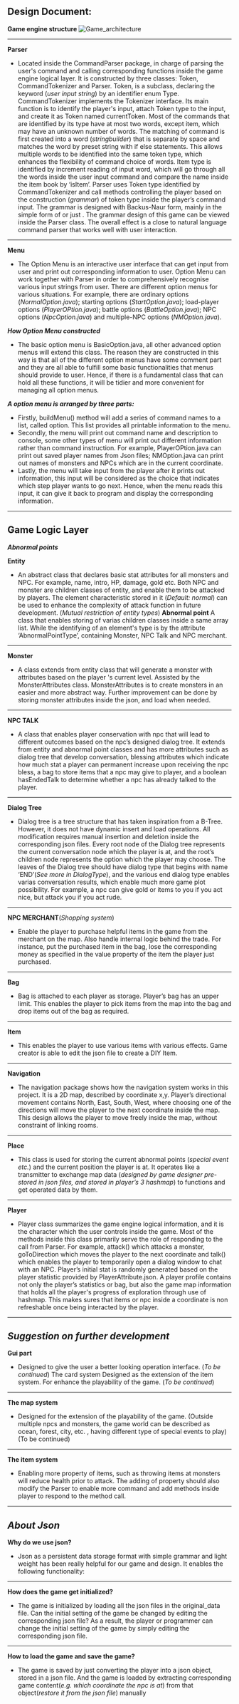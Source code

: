 ## **Design Document**:
**Game engine structure**
![Game_architecture](uploads/7a9cac23d2eb23a24c72a7a3184aa6cf/Game_architecture.png)


-----
**Parser**

- Located inside the CommandParser package, in charge of parsing the user's command and calling corresponding functions inside the game engine logical layer.  It is constructed by three classes: Token,  CommandTokenizer and Parser.  Token, is a subclass, declaring the keyword (_user input string_) by an identifier enum Type.  CommandTokenizer implements the Tokenizer interface.  Its main function is to identify the player's input, attach Token type to the input, and create it as Token named currentToken.  Most of the commands that are identified by its type have at most two words, except item, which may have an unknown number of words.  The matching of command is first created into a word (_stringbuilder_) that is separate by space and matches the word by preset string with if else statements.  This allows multiple words to be identified into the same token type, which enhances the flexibility of command choice of words.  Item type is identified by increment reading of input word, which will go through all the words inside the user input command and compare the name inside the item book by ‘isItem’.  Parser uses Token type identified by CommandTokenizer and call methods controlling the player based on the construction (_grammar_) of token type inside the player’s command input.  The grammar is designed with Backus-Naur form, mainly in the simple form of <verb> <noun> or just <noun>.  The grammar design of this game can be viewed inside the Parser class.  The overall effect is a close to natural language command parser that works well with user interaction.

-----
**Menu**

- The Option Menu is an interactive user interface that can get input from user and print out corresponding information to user. Option Menu can work together with Parser in order to comprehensively recognise various input strings from user. There are different option menus for various situations. For example, there are ordinary options (_NormalOption.java_); starting options (_StartOption.java_); load-player options (_PlayerOPtion.java_); battle options (_BattleOption.java_);  NPC options (_NpcOption.java_) and multiple-NPC options (_NMOption.java_).

_**How Option Menu constructed**_
- The basic option menu is BasicOption.java, all other advanced option menus will extend this class. The reason they are constructed in this way is that all of the different option menus have some comment part and they are all able to fulfill some basic functionalities that menus should provide to user. Hence, if there is a fundamental class that can hold all these functions, it will be tidier and more convenient for managing all option menus.

_**A option menu is arranged by three parts:**_
- Firstly, buildMenu() method will add a series of command names to a list, called option. This list provides all printable information to the menu.  
- Secondly, the menu will print out command name and description to console, some other types of menu will print out different information rather than command instruction. For example, PlayerOPtion.java can print out saved player names from Json files; NMOption.java can print out names of monsters and NPCs which are in the current coordinate.  
- Lastly, the menu will take input from the player after it prints out information, this input will be considered as the choice that indicates which step player wants to go next. Hence, when the menu reads this input, it can give it back to program and display the corresponding information.

----
**Game Logic Layer**
----

_**Abnormal points**_

**Entity**

- An abstract class that declares basic stat attributes for all monsters and NPC.  For example, name, intro, HP, damage, gold etc.  Both NPC and monster are children classes of entity, and enable them to be attacked by players. The element characteristic stored in it (_Default: normal_) can be used to enhance the complexity of attack function in future development. (_Mutual restriction of entity types_)
**Abnormal point**
A class that enables storing of varias children classes inside a same array list.  While the identifying of an element's type is by the attribute ‘AbnormalPointType’, containing Monster, NPC Talk and NPC merchant.
------------------------------------------------------------------------------------
**Monster**

- A class extends from entity class that will generate a monster with attributes based on the player 's current level.  Assisted by the MonsterAttributes class.  MonsterAttributes is to create monsters in an easier and more abstract way.  Further improvement can be done by storing monster attributes inside the json, and load when needed.
------------------------------------------------------------------------------------
**NPC TALK**

- A class that enables player conservation with npc that will lead to different outcomes based on the npc’s designed dialog tree. It extends from entity and abnormal point classes and has more attributes such as dialog tree that develop conversation, blessing attributes which indicate how much stat a player can permanent increase upon receiving the npc bless, a bag to store items that a npc may give to player, and a boolean hasEndedTalk to determine whether a npc has already talked to the player.  
------------------------------------------------------------------------------------
**Dialog Tree**

- Dialog tree is a tree structure that has taken inspiration from a B-Tree.  However, it does not have dynamic insert and load operations.  All modification requires manual insertion and deletion inside the corresponding json files.  Every root node of the Dialog tree represents the current conversation node which the player is at, and the root’s children node represents the option which the player may choose.  The leaves of the Dialog tree should have dialog type that begins with name ‘END’(_See more in DialogType_), and the various end dialog type enables varias conversation results, which enable much more game plot possibility.  For example, a npc can give gold or items to you if you act nice, but attack you if you act rude.
------------------------------------------------------------------------------------
**NPC MERCHANT**(_Shopping system_)

- Enable the player to purchase helpful items in the game from the merchant on the map. Also handle internal logic behind the trade. For instance, put the purchased item in the bag, lose the corresponding money as specified in the value property of the item the player just purchased. 
------------------------------------------------------------------------------------
**Bag**

- Bag is attached to each player as storage. Player’s bag has an upper limit. This enables the player to pick items from the map into the bag and drop items out of the bag as required. 
------------------------------------------------------------------------------------
**Item**

- This enables the player to use various items with various effects. Game creator is able to edit the json file to create a DIY Item.
------------------------------------------------------------------------------------
**Navigation**

- The navigation package shows how the navigation system works in this project.  It is a 2D map, described by coordinate x,y.  Player’s directional movement contains North, East, South, West, where choosing one of the directions will move the player to the next coordinate inside the map.  This design allows the player to move freely inside the map, without constraint of linking rooms.
------------------------------------------------------------------------------------
**Place**

- This class is used for storing the current abnormal points (_special event etc._) and the current position the player is at. It operates like a transmitter to exchange map data (_designed by game designer pre-stored in json files, and stored in player’s 3 hashmap_) to functions and get operated data by them.
------------------------------------------------------------------------------------
**Player**

- Player class summarizes the game engine logical information, and it is the character which the user controls inside the game.  Most of the methods inside this class primarily serve the role of responding to the call from Parser.  For example, attack() which attacks a monster, goToDirection which moves the player to the next coordinate and talk() which enables the player to temporarily open a dialog window to chat with an NPC.  Player’s initial stat is randomly generated based on the player statistic provided by PlayerAttribute.json.  A player profile contains not only the player’s statistics or bag, but also the game map information that holds all the player's progress of exploration through use of hashmap.  This makes sures that items or npc inside a coordinate is non refreshable once being interacted by the player.
------------------------------------------------------------------------------------
_**Suggestion on further development**_
------------------------------------------------------------------------------------
**Gui part**

- Designed to give the user a better looking operation interface. (_To be continued_)
The card system
Designed as the extension of the item system. For enhance the playability of the game. (_To be continued_)
------------------------------------------------------------------------------------
**The map system**

- Designed for the extension of the playability of the game. (Outside multiple npcs and monsters, the game world can be described as ocean, forest, city, etc. , having different type of special events to play) (To be continued)
------------------------------------------------------------------------------------
**The item system**

- Enabling more property of items, such as throwing items at monsters will reduce health prior to attack.  The adding of property should also modify the Parser to enable more command and add methods inside player to respond to the method call.
------------------------------------------------------------------------------------
_**About Json**_
------------------------------------------------------------------------------------
**Why do we use json?**

- Json as a persistent data storage format with simple grammar and light weight has been really helpful for our game and design. It enables the following functionality:
------------------------------------------------------------------------------------
**How does the game get initialized?**

- The game is initialized by loading all the json files in the original_data file.
Can the initial setting of the game be changed by editing the corresponding json file?
As a result, the player or programmer can change the initial setting of the game by simply editing the corresponding json file.
------------------------------------------------------------------------------------
**How to load the game and save the game?**

- The game is saved by just converting the player into a json object, stored in a json file. And the game is loaded by extracting corresponding game content(_e.g. which coordinate the npc is at_) from that object(_restore it from the json file_) manually


